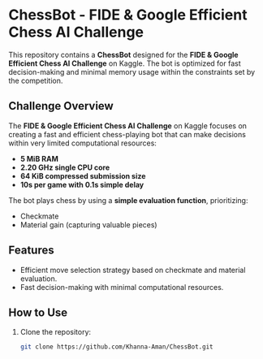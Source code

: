 # ChessBot - FIDE & Google Efficient Chess AI Challenge

This repository contains a **ChessBot** designed for the **FIDE & Google Efficient Chess AI Challenge** on Kaggle. The bot is optimized for fast decision-making and minimal memory usage within the constraints set by the competition.

## Challenge Overview
The **FIDE & Google Efficient Chess AI Challenge** on Kaggle focuses on creating a fast and efficient chess-playing bot that can make decisions within very limited computational resources:
- **5 MiB RAM**
- **2.20 GHz single CPU core**
- **64 KiB compressed submission size**
- **10s per game with 0.1s simple delay**

The bot plays chess by using a **simple evaluation function**, prioritizing:
- Checkmate
- Material gain (capturing valuable pieces)

## Features
- Efficient move selection strategy based on checkmate and material evaluation.
- Fast decision-making with minimal computational resources.

## How to Use
1. Clone the repository:
   ```bash
   git clone https://github.com/Khanna-Aman/ChessBot.git
